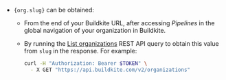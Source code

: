 - `{org.slug}` can be obtained:

    * From the end of your Buildkite URL, after accessing _Pipelines_ in the global navigation of your organization in Buildkite.

    * By running the [List organizations](/docs/apis/rest-api/organizations#list-organizations) REST API query to obtain this value from `slug` in the response. For example:

        ```bash
        curl -H "Authorization: Bearer $TOKEN" \
          - X GET "https://api.buildkite.com/v2/organizations"
        ```

